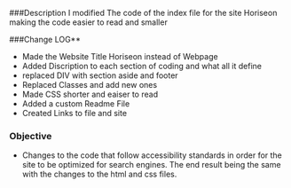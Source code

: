 ###Description
  I modified The code of the index file for the site Horiseon making the code easier to read and smaller 

###Change LOG**
  * Made the Website Title Horiseon instead of Webpage
  * Added Discription to each section of coding and what all it define
  * replaced DIV with section aside and footer
  * Replaced Classes and add new ones
  * Made CSS shorter and eaiser to read
  * Added a custom Readme File
  * Created Links to file and site

### Objective
  * Changes to the code that follow accessibility standards in order for the site to be optimized for search engines. The end result being the same with the changes to the html and css files.
